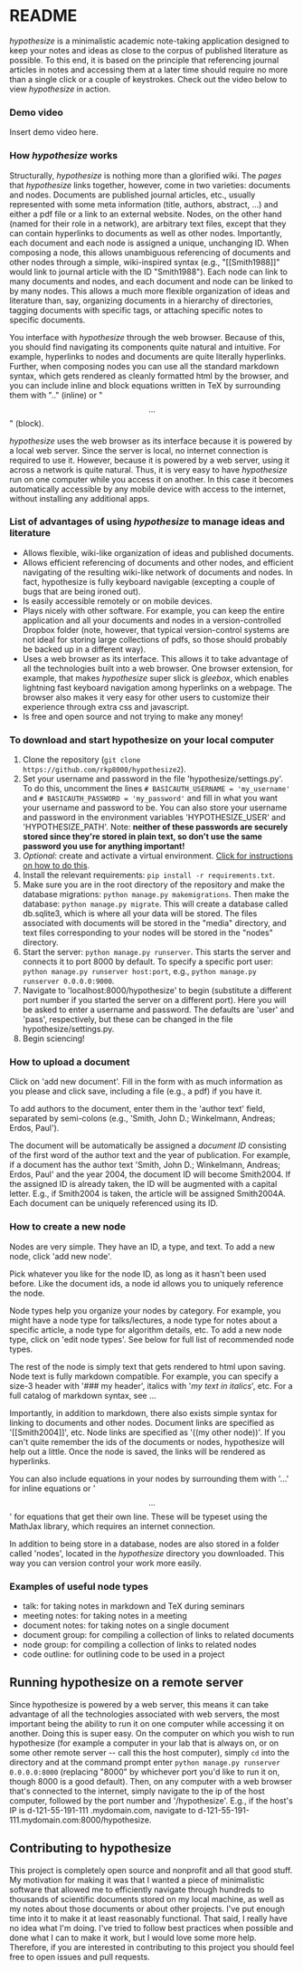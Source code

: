# README

*hypothesize* is a minimalistic academic note-taking application designed to keep your notes and ideas as close to the corpus of published literature as possible. To this end, it is based on the principle that referencing journal articles in notes and accessing them at a later time should require no more than a single click or a couple of keystrokes. Check out the video below to view *hypothesize* in action.

### Demo video

Insert demo video here.

### How *hypothesize* works

Structurally, *hypothesize* is nothing more than a glorified wiki. The *pages* that *hypothesize* links together, however, come in two varieties: documents and nodes. Documents are published journal articles, etc., usually represented with some meta information (title, authors, abstract, ...) and either a pdf file or a link to an external website. Nodes, on the other hand (named for their role in a network), are arbitrary text files, except that they can contain hyperlinks to documents as well as other nodes. Importantly, each document and each node is assigned a unique, unchanging ID. When composing a node, this allows unambiguous referencing of documents and other nodes through a simple, wiki-inspired syntax (e.g., "[[Smith1988]]" would link to journal article with the ID "Smith1988"). Each node can link to many documents and nodes, and each
document and node can be linked to by many nodes. This allows a much more flexible organization of ideas and
literature than, say, organizing documents in a hierarchy of directories, tagging documents with specific tags, or
attaching specific notes to specific documents.

You interface with *hypothesize* through the web browser. Because of this, you should find navigating its components quite natural and intuitive. For example, hyperlinks to nodes and documents are quite literally hyperlinks. Further, when composing nodes you can use all the standard markdown syntax, which gets rendered as cleanly formatted html by the browser, and you can include inline and block equations written in TeX by surrounding them with "$..$" (inline) or "$$...$$" (block).

*hypothesize* uses the web browser as its interface because it is powered by a local web server. Since the server is local, no internet connection is required to use it. However, because it is powered by a web server, using it across a network is quite natural. Thus, it is very easy to have *hypothesize* run on one computer while you access it on another. In this case it becomes automatically accessible by any mobile device with access to the internet, without installing any additional
 apps.

### List of advantages of using *hypothesize* to manage ideas and literature

* Allows flexible, wiki-like organization of ideas and published documents.
* Allows efficient referencing of documents and other nodes, and efficient navigating of the resulting wiki-like
network of documents and nodes. In fact, hypothesize is fully keyboard navigable (excepting a couple of bugs that are
 being ironed out).
* Is easily accessible remotely or on mobile devices.
* Plays nicely with other software. For example, you can keep the entire application and all your documents and nodes
 in a version-controlled Dropbox folder (note, however, that typical version-control systems are not ideal for storing
  large collections of pdfs, so those should probably be backed up in a different way).
* Uses a web browser as its interface. This allows it to take advantage of all the technologies built into a web
browser. One browser extension, for example, that makes *hypothesize* super
slick is *gleebox*, which enables lightning fast keyboard navigation among hyperlinks on a webpage. The browser also makes it very easy for other users to customize their experience through extra css and javascript.
* Is free and open source and not trying to make any money!

### To download and start hypothesize on your local computer

1. Clone the repository (`git clone https://github.com/rkp8000/hypothesize2`).
2. Set your username and password in the file 'hypothesize/settings.py'. To do this, uncomment the lines `# BASICAUTH_USERNAME = 'my_username'` and `# BASICAUTH_PASSWORD = 'my_password'` and fill in what you want your username and password to be. You can also store your username and password in the environment variables 'HYPOTHESIZE_USER' and 'HYPOTHESIZE_PATH'. Note: **neither of these passwords are securely stored since they're stored in plain text, so don't use the same password you use for anything important!**
3. *Optional*: create and activate a virtual environment. [Click for instructions on how to do this](https://virtualenv.pypa.io/en/latest/).
4. Install the relevant requirements: `pip install -r requirements.txt`.
5. Make sure you are in the root directory of the repository and make the database migrations: `python manage.py makemigrations`. Then make the database: `python manage.py migrate`. This will create a database called db.sqlite3, which is where all your data will be stored. The files associated with documents will be stored in the "media" directory, and
 text files corresponding to your nodes will be stored in the "nodes" directory.
6. Start the server: `python manage.py runserver`. This starts the server and connects it to port 8000 by default. To specify a specific port user: `python manage.py runserver host:port`, e.g., `python manage.py runserver 0.0.0.0:9000`.
7. Navigate to 'localhost:8000/hypothesize' to begin (substitute a different port number if you started the server on a different port). Here you will be asked to enter a username and password. The defaults are 'user' and 'pass',
respectively, but these can be changed in the file hypothesize/settings.py.
8. Begin sciencing!

### How to upload a document

Click on 'add new document'. Fill in the form with as much information as you please and click save, including a file
 (e.g., a pdf) if you have it.

  To add authors to the document, enter them in the 'author text' field, separated by semi-colons (e.g.,
 'Smith, John D.; Winkelmann, Andreas; Erdos, Paul').

 The document will be automatically be assigned a *document ID* consisting of the first word of the author text and the year of publication. For example, if a document has the author text 'Smith, John D.; Winkelmann, Andreas; Erdos, Paul' and the year 2004, the document ID will become Smith2004. If the assigned ID is already taken, the ID will be augmented with a capital letter. E.g., if Smith2004 is taken, the article will be assigned Smith2004A. Each document can be uniquely referenced using its ID.

### How to create a new node

Nodes are very simple. They have an ID, a type, and text. To add a new node, click 'add new node'.

Pick whatever you like for the node ID, as long as it hasn't been used before. Like the document ids, a node id
allows you to uniquely reference the node.

Node types help you organize your nodes by category. For example, you might have a node type for talks/lectures, a
node type for notes about a specific article, a node type for algorithm details, etc. To add a new node type, click
on 'edit node types'. See below for full list of recommended node types.

The rest of the node is simply text that gets rendered to html upon saving. Node text is fully markdown compatible.
For example, you can specify a size-3 header with '### my header', italics with '*my text in italics*', etc. For a
full catalog of markdown syntax, see ...

Importantly, in addition to markdown, there also exists simple syntax for linking to documents and other nodes.
Document links are specified as '[[Smith2004]]', etc. Node links are specified as '((my other node))'. If you can't
quite remember the ids of the documents or nodes, hypothesize will help out a little. Once the node is saved, the
links will be rendered as hyperlinks.

You can also include equations in your nodes by surrounding them with '$...$' for inline equations or '$$...$$' for
equations that get their own line. These will be typeset using the MathJax library, which requires an internet
connection.

In addition to being store in a database, nodes are also stored in a folder called 'nodes', located in the
*hypothesize* directory you downloaded. This way you can version control your work more easily.

### Examples of useful node types

* talk: for taking notes in markdown and TeX during seminars
* meeting notes: for taking notes in a meeting
* document notes: for taking notes on a single document
* document group: for compiling a collection of links to related documents
* node group: for compiling a collection of links to related nodes
* code outline: for outlining code to be used in a project

## Running hypothesize on a remote server

Since hypothesize is powered by a web server, this means it can take advantage of all the technologies associated
with web servers, the most important being the ability to run it on one computer while accessing it on another. Doing
 this is super easy. On the computer on which you wish to run hypothesize (for example a computer in your lab that is
  always on, or on some other remote server -- call this the host computer), simply `cd` into the directory and at the
  command prompt enter `python manage.py runserver 0.0.0.0:8000` (replacing "8000" by whichever port you'd like to run it on, though 8000 is a
  good default). Then, on any computer with a web browser that's connected to the internet, simply navigate to the ip
   of the host computer, followed by the port number and '/hypothesize'. E.g., if the host's IP is d-121-55-191-111
   .mydomain.com, navigate to d-121-55-191-111.mydomain.com:8000/hypothesize.

## Contributing to hypothesize

This project is completely open source and nonprofit and all that good stuff. My motivation for making it was that
I wanted a piece of minimalistic software that allowed me to efficiently navigate through hundreds to thousands of
scientific documents stored on my local machine, as well as my notes about those documents or about other projects.
I've put enough time into it
 to make it at least reasonably
functional. That said, I really have no idea what I'm doing. I've tried to follow best practices when possible and
done what I can to make it work, but I would love some more help. Therefore, if you are interested in contributing
to this project you should feel free to open issues and pull requests.